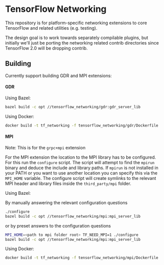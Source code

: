 # TensorFlow Networking


This repository is for platform-specific networking extensions to core TensorFlow and related
utilities (e.g. testing).

The design goal is to work towards separately compilable plugins, but initially we'll just be porting the
networking related contrib directories since TensorFlow 2.0 will be dropping contrib.

## Building

Currently support building GDR and MPI extensions:

#### GDR

Using Bazel:

```bash
bazel build -c opt //tensorflow_networking/gdr:gdr_server_lib
```

Using Docker:

```bash
docker build -t tf_networking -f tensorflow_networking/gdr/Dockerfile .
```

####  MPI

Note: This is for the `grpc+mpi` extension

For the MPI extension the location to the MPI library has to be configured. For this run the  `configure` script. The script will attempt to find the `mpirun` binary and deduce the include and library paths. If `mpirun` is not installed in your PATH or you want to use another location you can specify this via the `MPI_HOME` variable. The configure script will create symlinks to the relevant MPI header and library files inside the `third_party/mpi` folder.

Using Bazel:

By manually answering the relevant configuration questions
```bash
./configure
bazel build -c opt //tensorflow_networking/mpi:mpi_server_lib
```
or by preset answers to the configuration questions
```bash
MPI_HOME=<path to mpi folder root> TF_NEED_MPI=1 ./configure
bazel build -c opt //tensorflow_networking/mpi:mpi_server_lib
```

Using Docker:

```bash
docker build -t tf_networking -f tensorflow_networking/mpi/Dockerfile .
```
